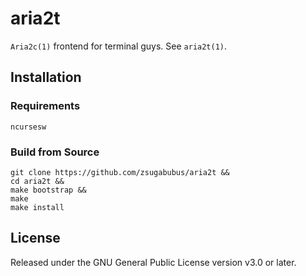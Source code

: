 # aria2t

`Aria2c(1)` frontend for terminal guys. See `aria2t(1)`.

## Installation

### Requirements

```
ncursesw
```

### Build from Source

```
git clone https://github.com/zsugabubus/aria2t &&
cd aria2t &&
make bootstrap &&
make
make install
```

## License

Released under the GNU General Public License version v3.0 or later.
